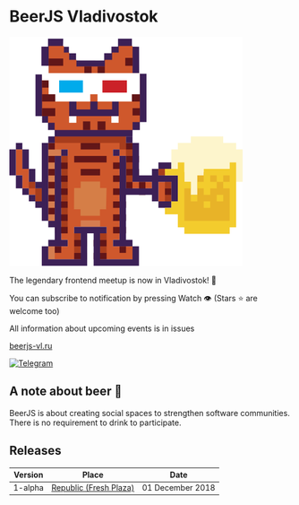 # BeerJS Vladivostok

![BeerJS Vladivostok](assets/beerjs-tiger.svg)

The legendary frontend meetup is now in Vladivostok! :tada:

You can subscribe to notification by pressing Watch :eye: (Stars :star: are welcome too) 

All information about upcoming events is in issues

[beerjs-vl.ru](http://beerjs-vl.ru/)

[![Telegram](https://img.shields.io/badge/supported%20by-VLDC-522c7a.svg)](https://vldc.org/)

## A note about beer :beers:

BeerJS is about creating social spaces to strengthen software communities. There is no requirement to drink to participate.

## Releases

| Version | Place | Date|
| ------- | ----- | --- |
| 1-alpha | [Republic (Fresh Plaza)](https://2gis.ru/vladivostok/inside/3519072864070201/firm/3518965489890754?queryState=center%2F131.883177%2C43.119573%2Fzoom%2F17)|01 December 2018

